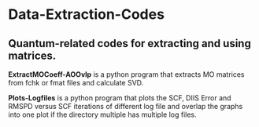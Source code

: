 # Data-Extraction-Codes
## Quantum-related codes for extracting and using matrices.

**ExtractMOCoeff-AOOvlp**
is a python program that extracts MO matrices from fchk or fmat files and calculate SVD.

**Plots-Logfiles**
is a python program that plots the SCF, DIIS Error and RMSPD versus SCF iterations of different log file and overlap the graphs into one plot if the directory multiple has multiple log files.
